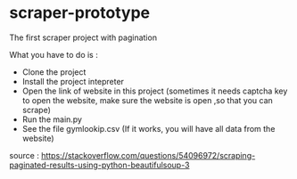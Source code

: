 # scraper-prototype
The first scraper project with pagination


What you have to do is :

- Clone the project
- Install the project intepreter
- Open the link of website in this project
  (sometimes it needs captcha key to open the website, make sure the website is open ,so that you can scrape)
- Run the main.py
- See the file gymlookip.csv (If it works, you will have all data from the website)


source : https://stackoverflow.com/questions/54096972/scraping-paginated-results-using-python-beautifulsoup-3
